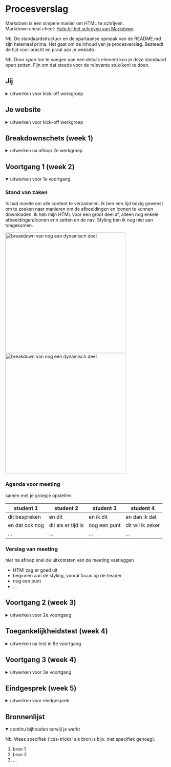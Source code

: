 # Procesverslag
Markdown is een simpele manier om HTML te schrijven.  
Markdown cheat cheet: [Hulp bij het schrijven van Markdown](https://github.com/adam-p/markdown-here/wiki/Markdown-Cheatsheet).

Nb. De standaardstructuur en de spartaanse opmaak van de README.md zijn helemaal prima. Het gaat om de inhoud van je procesverslag. Besteedt de tijd voor pracht en praal aan je website.

Nb. Door *open* toe te voegen aan een *details* element kun je deze standaard open zetten. Fijn om dat steeds voor de relevante stuk(ken) te doen.





## Jij

<details>
<summary>uitwerken voor kick-off werkgroep</summary>

### Auteur:
Dennis de Graaf

#### Je startniveau:
blauw

#### Je focus:
surface plane
 
</details>





## Je website

<details>
<summary>uitwerken voor kick-off werkgroep</summary>

### Je opdracht:
https://www.debijenkorf.nl/

#### Screenshot(s) van de eerste pagina (small screen): 
heren t-shirts
<img src="images/shirtspagina.png" width="375px" alt="heren t-shirts">

#### Screenshot(s) van de tweede pagina (small screen):
daily paper shirt 
<img src="images/shirtpagina.png" width="375px" alt="heren daily paper shirt">
 
</details>



## Breakdownschets (week 1)

<details>
<summary>uitwerken na afloop 2e werkgroep</summary>

### de hele pagina: 
<img src="images/Breakdownschets-01.jpeg" width="375px" alt="breakdown van de hele pagina">
<img src="images/Breakdownschets-02.jpeg" width="375px" alt="breakdown van de hele pagina">

### dynamisch deel (bijv menu): 
<img src="" width="375px" alt="breakdown van een dynamisch deel">

### wellicht nog een dynamisch deel (bijv filter): 
<img src="" width="375px" alt="breakdown van nog een dynamisch deel">

</details>





## Voortgang 1 (week 2)

<details open>
<summary>uitwerken voor 1e voortgang</summary>

### Stand van zaken
Ik had moeite om alle content te verzamelen. Ik ben een tijd bezig geweest om te zoeken naar manieren om de afbeeldingen en iconen te kunnen downloaden. Ik heb mijn HTML voor een groot deel af, alleen nog enkele afbeeldingen/iconen erin zetten en de nav. Styling ben ik nog niet aan toegekomen.

<img src="images/voortgang-1.png" width="375px" alt="breakdown van nog een dynamisch deel">
<img src="images/voortgang-2.png" width="375px" alt="breakdown van nog een dynamisch deel">


### Agenda voor meeting
samen met je groepje opstellen

| student 1      | student 2          | student 3    | student 4        |
| ---            | ---                | ---          | ---              |
| dit bespreken  | en dit             | en ik dit    | en dan ik dat    |
| en dat ook nog | dit als er tijd is | nog een punt | dit wil ik zeker |
| ...            | ...                | ...          | ...              |


### Verslag van meeting
hier na afloop snel de uitkomsten van de meeting vastleggen

- HTMl zag er goed uit
- beginnen aan de styling, vooral focus op de header
- nog een punt
- ...

</details>





## Voortgang 2 (week 3)

<details>
<summary>uitwerken voor 2e voortgang</summary>

### Stand van zaken
Deze week was ik begonnen met de styling. Tijdens het stylen moest ik regelmatig nog mijn html veranderen wat best wat tijd kostte. Ik had soms nog moeite met dingen op een bepaalde plek krijgen en standaard styling verwijderen. Verder bleef ik lang hangen bij hoe ik het menu zou moeten maken. Dit heb ik voor nu overgeslagen en ik ben van boven naar beneden bezig met stylen. Deze week loop ik iets achter omdat ik het nog lastig vind.

<img src="images/voortgang_week2.png" width="375px" alt="breakdown van nog een dynamisch deel">


### Agenda voor meeting
samen met je groepje opstellen

| student 1      | student 2          | student 3    | student 4        |
| ---            | ---                | ---          | ---              |
| nav            | en dit             | en ik dit    | en dan ik dat    |
| pop-upps       | dit als er tijd is | nog een punt | dit wil ik zeker |
| html           | ...                | ...          | ...              |


### Verslag van meeting
hier na afloop snel de uitkomsten van de meeting vastleggen

- sommige articles zijn sections
- gebruik van em ipv %
- meer var gebruiken
- gebruik van a tag
- nav als geheel maken
- gebruik meer h ipv p
- vinkjes als ul
- time tag
</details>





## Toegankelijkheidstest (week 4)

<details>
<summary>uitwerken na test in 8e voortgang</summary>

### Bevindingen
Lijst met je bevindingen die in de test naar voren kwamen:

#### Engelse alt tekst (screen reader)
Ik heb veel alt teksten in het engels (met indien nodig een afbeelding)

Hier een omschrijving van hoe het opgelost kan worden (met indien nodig een afbeelding)


#### Niet klikbaar
contact, social media, top bar en productpagina's
Hier korte omschrijving (met indien nodig een afbeelding)

Hier een omschrijving van hoe het opgelost kan worden (met indien nodig een afbeelding)


#### Titel volgende bevinding. 
Hier korte omschrijving (met indien nodig een afbeelding)

Hier een omschrijving van hoe het opgelost kan worden (met indien nodig een afbeelding)


#### Titel nog een bevinding. 
Hier korte omschrijving (met indien nodig een afbeelding)

Hier een omschrijving van hoe het opgelost kan worden (met indien nodig een afbeelding)
 
Tests gedaan:
Screen reader
Muis en toetsenbord
Visuele beperking
Concentratieproblemen
Spasmes

</details>





## Voortgang 3 (week 4)

<details>
<summary>uitwerken voor 3e voortgang</summary>

### Stand van zaken
hier dit ging goed & dit was lastig (neem ook screenshots op van delen van je website en code)


### Agenda voor meeting
samen met je groepje opstellen

| student 1      | student 2          | student 3    | student 4        |
| ---            | ---                | ---          | ---              |
| dit bespreken  | en dit             | en ik dit    | en dan ik dat    |
| en dat ook nog | dit als er tijd is | nog een punt | dit wil ik zeker |
| ...            | ...                | ...          | ...              |


### Verslag van meeting
hier na afloop snel de uitkomsten van de meeting vastleggen

- punt 1
- punt 2
- nog een punt
- ...

</details>





## Eindgesprek (week 5)

<details>
<summary>uitwerken voor eindgesprek</summary>

### Stand van zaken
hier dit ging goed & dit was lastig (neem ook screenshots op van delen van je website en code)

### Screenshot(s)

hier screenshot(s) van je eindresultaat

</details>





## Bronnenlijst

<details open>
<summary>continu bijhouden terwijl je werkt</summary>

Nb. Wees specifiek ('css-tricks' als bron is bijv. niet specifiek genoeg).

1. bron 1
2. bron 2
3. ...

</details>
